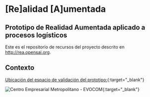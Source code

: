 # [Re]alidad [A]umentada
## Prototipo de Realidad Aumentada aplicado a procesos logísticos
Este es el repositorio de recursos del proyecto descrito en http://rea.opensai.org.
## Contexto
[Ubicación del espacio de validación del prototipo:](https://www.google.com/maps/place/Centro+Empresarial+Metropolitano/@4.7350651,-74.2012662,12z/data=!4m5!3m4!1s0x8e3f839f3fec548f:0x7e52983f32c1a9c0!8m2!3d4.7521159!4d-74.1460096){:target="_blank"}

![Centro Empresarial Metropolitano - EVOCOM](https://raw.githubusercontent.com/Open-SAI/ReA/master/Imagenes/centroEmpresarialMetropolitano.png){:target="_blank"}





